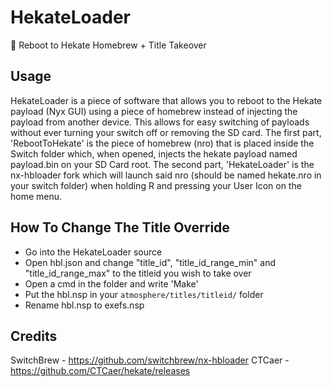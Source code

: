 # HekateLoader
🚀 Reboot to Hekate Homebrew + Title Takeover 

## Usage
HekateLoader is a piece of software that allows you to reboot to the Hekate payload (Nyx GUI) using a piece of homebrew instead of injecting the payload from another device. This allows for easy switching of payloads without ever turning your switch off or removing the SD card. The first part, 'RebootToHekate' is the piece of homebrew (nro) that is placed inside the Switch folder which, when opened, injects the hekate payload named payload.bin on your SD Card root. The second part, 'HekateLoader' is the nx-hbloader fork which will launch said nro (should be named hekate.nro in your switch folder) when holding R and pressing your User Icon on the home menu.

## How To Change The Title Override
- Go into the HekateLoader source
- Open hbl.json and change "title_id", "title_id_range_min" and "title_id_range_max" to the titleid you wish to take over
- Open a cmd in the folder and write 'Make'
- Put the hbl.nsp in your `atmosphere/titles/titleid/` folder 
- Rename hbl.nsp to exefs.nsp

## Credits
SwitchBrew - https://github.com/switchbrew/nx-hbloader
CTCaer - https://github.com/CTCaer/hekate/releases
